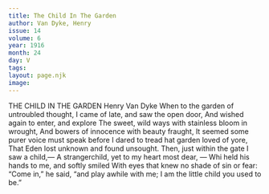 ```yaml
---
title: The Child In The Garden
author: Van Dyke, Henry
issue: 14
volume: 6
year: 1916
month: 24
day: V
tags:
layout: page.njk
image:
---
```

THE CHILD IN THE GARDEN    Henry Van Dyke      When to the garden of untroubled thought,    I came of late, and saw the open door,    And wished again to enter, and explore   The sweet, wild ways with stainless bloom in wrought,   And bowers of innocence with beauty fraught,   It seemed some purer voice must speak before   I dared to tread hat garden loved of yore,   That Eden lost unknown and found unsought.   Then, just within the gate I saw a child,—   A strangerchild, yet to my heart most dear, —   Whi held his hands to me, and softly smiled    With eyes that knew no shade of sin or fear:   “Come in,” he said, “and play awhile with me;   I am the little child you used to be.”



